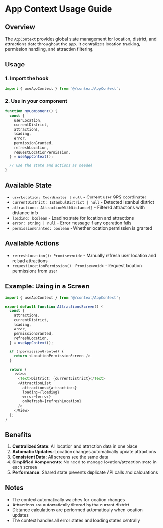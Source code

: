 # App Context Usage Guide

## Overview

The `AppContext` provides global state management for location, district, and attractions data throughout the app. It centralizes location tracking, permission handling, and attraction filtering.

## Usage

### 1. Import the hook

```typescript
import { useAppContext } from '@/context/AppContext';
```

### 2. Use in your component

```typescript
function MyComponent() {
  const {
    userLocation,
    currentDistrict,
    attractions,
    loading,
    error,
    permissionGranted,
    refreshLocation,
    requestLocationPermission,
  } = useAppContext();

  // Use the state and actions as needed
}
```

## Available State

- `userLocation: Coordinates | null` - Current user GPS coordinates
- `currentDistrict: IstanbulDistrict | null` - Detected Istanbul district
- `attractions: AttractionWithDistance[]` - Filtered attractions with distance info
- `loading: boolean` - Loading state for location and attractions
- `error: string | null` - Error message if any operation fails
- `permissionGranted: boolean` - Whether location permission is granted

## Available Actions

- `refreshLocation(): Promise<void>` - Manually refresh user location and reload attractions
- `requestLocationPermission(): Promise<void>` - Request location permissions from user

## Example: Using in a Screen

```typescript
import { useAppContext } from '@/context/AppContext';

export default function AttractionsScreen() {
  const {
    attractions,
    currentDistrict,
    loading,
    error,
    permissionGranted,
    refreshLocation,
  } = useAppContext();

  if (!permissionGranted) {
    return <LocationPermissionScreen />;
  }

  return (
    <View>
      <Text>District: {currentDistrict}</Text>
      <AttractionList
        attractions={attractions}
        loading={loading}
        error={error}
        onRefresh={refreshLocation}
      />
    </View>
  );
}
```

## Benefits

1. **Centralized State**: All location and attraction data in one place
2. **Automatic Updates**: Location changes automatically update attractions
3. **Consistent Data**: All screens see the same data
4. **Simplified Components**: No need to manage location/attraction state in each screen
5. **Performance**: Shared state prevents duplicate API calls and calculations

## Notes

- The context automatically watches for location changes
- Attractions are automatically filtered by the current district
- Distance calculations are performed automatically when location updates
- The context handles all error states and loading states centrally
